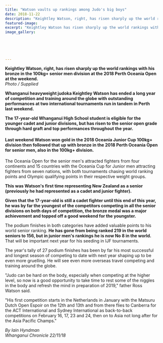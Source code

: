 ```yaml
---
title: "Watson vaults up rankings among Judo's big boys"
date: 2018-11-22
description: "Keightley Watson, right, has risen sharply up the world rankings at the 2018 Perth Oceania Open..."
featured-image: 
excerpt: "Keightley Watson has risen sharply up the world rankings with his bronze in the 100kg+ senior men division at the 2018 Perth Oceania Open at the weekend."
image_gallery:
	
	
	
	
	
---
```


<p><span><strong>Keightley Watson, right, has risen sharply up the world rankings with his bronze in the 100kg+ senior men division at the 2018 Perth Oceania Open at the weekend.</strong><br /><em>Photo / Supplied</em></span></p>
<p class="element element-paragraph"><strong>Whanganui heavyweight judoka Keightley Watson has ended a long year of competition and training around the globe with outstanding performances at two international tournaments run in tandem in Perth last weekend.</strong></p>
<p class="element element-paragraph"><strong>The 17-year-old Whanganui High School student is eligible for the younger cadet and junior divisions, but has risen to the senior open grade through hard graft and top performances throughout the year.</strong></p>
<h4 class="element element-paragraph">Last weekend Watson won gold in the 2018 Oceania Junior Cup 100kg+ division then followed that up with bronze in the 2018 Perth Oceania Open for senior men, also in the 100kg+ division.</h4>
<p class="element element-paragraph">The Oceania Open for the senior men's attracted fighters from four continents and 15 countries with the Oceania Cup for Junior men attracting fighters from seven nations, with both tournaments chasing world ranking points and Olympic qualifying points in their respective weight groups.</p>
<p class="element element-paragraph"><strong>This was Watson's first time representing New Zealand as a senior (previously he had represented as a cadet and junior fighter).</strong></p>
<p class="element element-paragraph"><strong>Given that the 17-year-old is still a cadet fighter until this end of this year, he was by far the youngest of the competitors competing in all the senior divisions on both days of competition, the bronze medal was a major achievement and topped off a good weekend for the youngster.</strong></p>
<p class="element element-paragraph">The podium finishes in both categories have added valuable points to his world senior ranking. <strong>He has gone from being ranked 219 in the world seniors to 156, but in junior men's rankings he is now No 8 in the world.</strong> That will be important next year for his seeding in IJF tournaments.</p>
<p class="element element-paragraph">The year's tally of 27 podium finishes has been by far his most successful and longest season of competing to date with next year shaping up to be even more gruelling. He will see even more overseas travel competing and training around the globe.</p>
<p class="element element-paragraph">"Judo can be hard on the body, especially when competing at the higher level, so now is a good opportunity to take time to rest some of the niggles in the body and refresh the mind in preparation of 2019," father Ross Watson said.</p>
<p class="element element-paragraph">"His first competition starts in the Netherlands in January with the Matsuru Dutch Open Espoir on the 12th and 13th and from there flies to Canberra for the ACT International and Sydney International as back-to-back competitions on February 16, 17, 23 and 24, then on to Asia not long after for the Asia Pacific Champs."</p>
<p class="element element-paragraph"><em>By Iain Hyndman</em><br /><em>Whanganui Chronicle 22/11/18</em></p>

